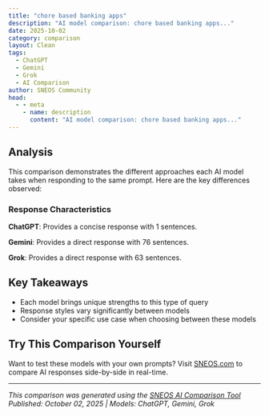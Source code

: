 ```yaml
---
title: "chore based banking apps"
description: "AI model comparison: chore based banking apps..."
date: 2025-10-02
category: comparison
layout: Clean
tags:
  - ChatGPT
  - Gemini
  - Grok
  - AI Comparison
author: SNEOS Community
head:
  - - meta
    - name: description
      content: "AI model comparison: chore based banking apps..."
---
```


<ChatComparison
  title="chore based banking apps"
  prompt="chore based banking apps"
  :responses='{
    "ChatGPT": "Error calling OpenAI API.",
    "Gemini": "Chore-based banking apps are designed to help parents teach their children about money management by tying chores to allowance and providing tools for saving, spending, and sometimes even investing. Here\u0027s a breakdown of what they are, how they work, and some popular examples:\n\n**What are Chore-Based Banking Apps?**\n\nThese apps are essentially digital banking platforms with features specifically tailored for kids and teens. They usually involve:\n\n*   **Parent Accounts:** Parents have a primary account linked to their existing bank account.\n*   **Child Accounts:** Parents create sub-accounts for their children.\n*   **Allowance Automation:** Parents can set up recurring allowances to be automatically transferred to their children\u0027s accounts.\n*   **Chore Tracking:**  Parents can assign chores with specific monetary values.  Children mark chores as complete, and parents approve them, triggering the payment.\n*   **Debit Cards:**  Many apps offer prepaid debit cards for kids, allowing them to spend their money responsibly.  These cards often come with parental controls.\n*   **Spending Limits and Controls:**  Parents can set spending limits, restrict spending categories (e.g., no alcohol or gambling), and receive notifications about their child\u0027s spending.\n*   **Savings Goals:**  Children can set savings goals within the app and track their progress.\n*   **Educational Resources:** Some apps include educational content about financial literacy, budgeting, and investing.\n*   **Investing (Sometimes):** A few apps offer opportunities for kids to learn about and start investing, often with fractional shares.\n\n**How They Work:**\n\n1.  **Setup:** Parents sign up for the service, link their bank account, and create profiles for their children.\n2.  **Chores and Allowance:** Parents assign chores with specific values and set up a recurring allowance schedule (weekly, bi-weekly, etc.).\n3.  **Task Completion:** Children complete chores and mark them as \u0022done\u0022 in the app.\n4.  **Parent Approval:** Parents review the completed chores and approve payment.\n5.  **Funds Transfer:**  The agreed-upon payment is transferred from the parent\u0027s account to the child\u0027s account.\n6.  **Spending \u0026 Saving:** Children can use their debit card to make purchases (within parental limits) or save their money towards goals.\n7.  **Tracking \u0026 Monitoring:** Parents can track their child\u0027s spending, savings, and chore completion through the app.\n\n**Benefits:**\n\n*   **Financial Literacy:**  Teaches children about earning, saving, spending, and managing money.\n*   **Responsibility:**  Encourages responsibility by linking chores to earnings.\n*   **Convenience:**  Eliminates the need for physical cash and simplifies allowance payments.\n*   **Parental Control:**  Provides parents with tools to monitor and control their children\u0027s spending habits.\n*   **Real-World Experience:**  Gives kids experience using debit cards and managing a bank account in a safe and controlled environment.\n*   **Transparency:** Creates transparency for both parents and children regarding chores, allowance, and spending.\n*   **Savings Habits:** Encourages early savings habits and goal setting.\n\n**Potential Drawbacks:**\n\n*   **Cost:** Most of these apps charge monthly or annual fees.\n*   **Screen Time:**  Reliance on devices can increase screen time.\n*   **Privacy Concerns:**  Data security is a concern when sharing financial information.\n*   **Over-Reliance on Technology:**  Kids may miss out on learning about physical cash transactions.\n*   **Potential for Conflict:**  Disagreements about chores or allowance can still arise.\n*   **Not a Replacement for Teaching:** These apps are tools to supplement financial education, not replace it.  Parents still need to have conversations with their children about money.\n\n**Popular Chore-Based Banking Apps:**\n\nHere are some popular options, with a brief overview of their features:\n\n*   **Greenlight:**  One of the most popular.  Offers debit cards, chore tracking, parental controls, savings goals, and educational resources.  Offers an investing platform with parental approval required for trades.  Subscription-based.\n*   **GoHenry:** Another well-known option with similar features to Greenlight.  Focuses on financial education and offers a learning platform called \u0022Money Missions.\u0022 Subscription-based.\n*   **BusyKid:** Emphasizes earning, saving, spending, and investing. Offers debit cards, chore management, and investment features.  Subscription-based.\n*   **FamZoo:** Highly customizable and allows for virtual accounts for different purposes (spending, saving, giving).  Offers debit cards and chore tracking. Subscription-based.\n*   **Step:** Combines banking with a rewards program.  Offers a secured credit card to help teens build credit.  Subscription-based.\n*   **Current:** Offers spending cards for teens, chore management, and savings goals. Subscription-based.\n*   **Acorns Early:** Aims to teach investing from a young age. Invests spare change for kids through custodial accounts. Subscription-based.\n\n**Things to Consider When Choosing an App:**\n\n*   **Age of your children:** Some apps are better suited for younger children, while others are designed for teenagers.\n*   **Features:** Consider which features are most important to you, such as chore tracking, debit cards, savings goals, or investing.\n*   **Cost:** Compare the monthly or annual fees of different apps.\n*   **Parental controls:** Make sure the app offers the level of control you need to monitor your child\u0027s spending.\n*   **Security:** Research the app\u0027s security measures to protect your financial information.\n*   **User reviews:** Read reviews from other parents to see what they like and dislike about the app.\n*   **Debit Card Fees:** Be sure to check for any fees associated with debit card usage, such as ATM fees or foreign transaction fees.\n\n**In Conclusion:**\n\nChore-based banking apps can be valuable tools for teaching kids about money management and responsibility. Carefully consider your needs and choose an app that fits your family\u0027s values and financial goals. Remember to supplement the app with open conversations about money.\n",
    "Grok": "Chore-based banking apps are digital tools that combine financial education with task management, often targeting families with children or teenagers. These apps allow parents to assign chores or tasks to their kids, link them to monetary rewards or allowances, and help teach financial responsibility through saving, spending, and sometimes investing features. Below are some popular chore-based banking apps and their key features:\n\n### 1. Greenlight\n- **Overview**: Greenlight is a debit card and banking app for kids with parental controls, often integrated with chore management.\n- **Features**:\n  - Assign chores and set up automatic allowance payments when tasks are completed.\n  - Parents can monitor spending and set limits on where and how much kids can spend.\n  - Savings goals and financial education tools for kids.\n  - Options to invest allowance money (with parental approval).\n- **Target Audience**: Families with kids and teens.\n- **Pricing**: Monthly subscription fee (varies by plan, starting around $4.99/month).\n\n### 2. BusyKid\n- **Overview**: BusyKid is a chore and allowance app linked to a debit card, focusing on teaching kids financial literacy through earning, saving, and giving.\n- **Features**:\n  - Assign chores with monetary value; kids earn money upon completion.\n  - Kids can split earnings into spend, save, and give categories.\n  - Includes a prepaid debit card for spending.\n  - Investment options through the app for older kids.\n- **Target Audience**: Kids aged 5-17.\n- **Pricing**: Annual or monthly subscription (around $4/month or $38/year).\n\n### 3. Bankaroo\n- **Overview**: Bankaroo is a virtual bank and chore-tracking app designed to teach kids about money management without a physical debit card.\n- **Features**:\n  - Parents can set up chores and link them to virtual allowances.\n  - Kids track earnings and savings in a virtual account.\n  - Focuses on goal-setting for purchases or savings.\n  - No real money transactions\u2014purely educational.\n- **Target Audience**: Younger children (ages 5-13).\n- **Pricing**: Free basic version; premium features may require a fee (around $2.99/month).\n\n### 4. PiggyBot\n- **Overview**: PiggyBot is a digital piggy bank app that helps kids manage allowances and chore earnings with a fun, gamified interface.\n- **Features**:\n  - Assign chores and track allowance earnings.\n  - Kids can set savings goals and visualize progress.\n  - Parents can approve or adjust earnings and spending.\n  - No debit card\u2014focuses on virtual money management.\n- **Target Audience**: Younger kids (ages 6-12).\n- **Pricing**: Free with optional in-app purchases.\n\n### 5. GoHenry\n- **Overview**: GoHenry offers a debit card for kids with chore and allowance tracking, emphasizing financial independence under parental supervision.\n- **Features**:\n  - Assign tasks/chores and automate payments for completed work.\n  - Real-time spending notifications for parents.\n  - Customizable spending limits and merchant restrictions.\n  - Savings goals and money missions (financial education).\n- **Target Audience**: Kids and teens (ages 6-18).\n- **Pricing**: Monthly fee (around $3.99 per child).\n\n### Benefits of Chore-Based Banking Apps:\n- **Financial Literacy**: Teach kids the value of earning, saving, and spending responsibly.\n- **Task Management**: Encourage responsibility by linking chores to rewards.\n- **Parental Control**: Allow parents to oversee spending and instill good habits.\n- **Convenience**: Automate allowance payments and reduce the need for cash.\n\n### Things to Consider:\n- **Fees**: Many apps charge monthly or annual subscription fees, so evaluate cost vs. value.\n- **Age Appropriateness**: Some apps are better for younger kids (virtual money) while others suit teens (debit cards).\n- **Privacy \u0026 Security**: Ensure the app complies with data protection laws (e.g., COPPA in the U.S.) since it involves financial information.\n- **Engagement**: Look for apps with gamified features or interfaces that keep kids motivated.\n\nIf you\u0027re looking for a specific recommendation, let me know your needs (e.g., age of the child, budget, or focus on real vs. virtual money), and I can narrow it down! Alternatively, if you\u0027re interested in building a similar app or exploring a niche feature, I can brainstorm ideas or technical aspects with you."
  }'
  published-date="09:09"
/>

## Analysis

This comparison demonstrates the different approaches each AI model takes when responding to the same prompt. Here are the key differences observed:

### Response Characteristics

**ChatGPT**: Provides a concise response with 1 sentences. 

**Gemini**: Provides a direct response with 76 sentences. 

**Grok**: Provides a direct response with 63 sentences. 

## Key Takeaways

- Each model brings unique strengths to this type of query
- Response styles vary significantly between models
- Consider your specific use case when choosing between these models

## Try This Comparison Yourself

Want to test these models with your own prompts? Visit [SNEOS.com](https://sneos.com) to compare AI responses side-by-side in real-time.

---

*This comparison was generated using the [SNEOS AI Comparison Tool](https://sneos.com)*
*Published: October 02, 2025 | Models: ChatGPT, Gemini, Grok*

